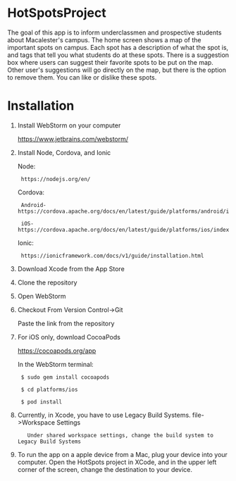 # HotSpotsProject
The goal of this app is to inform underclassmen and prospective students about Macalester's campus. The home screen 
shows a map of the important spots on campus. Each spot has a description of what the spot is, and tags that
tell you what students do at these spots. There is a suggestion box where users can suggest their favorite spots to be 
put on the map. Other user's suggestions will go directly on the map, but there is the option to remove them. You can 
like or dislike these spots. 

# Installation
1. Install WebStorm on your computer

      https://www.jetbrains.com/webstorm/
2. Install Node, Cordova, and Ionic

      Node:
      
        https://nodejs.org/en/
        
      Cordova:
      
        Android- https://cordova.apache.org/docs/en/latest/guide/platforms/android/index.html
        
        iOS- https://cordova.apache.org/docs/en/latest/guide/platforms/ios/index.html
       
      Ionic:
      
        https://ionicframework.com/docs/v1/guide/installation.html
        
3. Download Xcode from the App Store
4. Clone the repository
5. Open WebStorm
6. Checkout From Version Control->Git 

      Paste the link from the repository
      
7. For iOS only, download CocoaPods

      https://cocoapods.org/app
      
      In the WebStorm terminal:
      
        $ sudo gem install cocoapods
        
        $ cd platforms/ios
        
        $ pod install
         
8. Currently, in Xcode, you have to use Legacy Build Systems.
      file->Workspace Settings
      
          Under shared workspace settings, change the build system to Legacy Build Systems
          
9. To run the app on a apple device from a Mac, plug your device into your computer. Open the HotSpots project in XCode,
   and in the upper left corner of the screen, change the destination to your device. 
   
